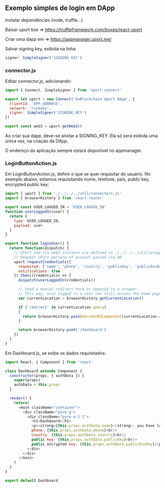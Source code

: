 ## Exemplo simples de login em DApp

Instalar dependências (node, truffle...)

Baixar uport box => https://truffleframework.com/boxes/react-uport

Criar uma dapp em => https://appmanager.uport.me/

Salvar signing key, exibida na linha
```javascript
signer: SimpleSigner('SIGNING KEY')
```

### connector.js

Editar connector.js, adicionando:

```javascript
import { Connect, SimpleSigner } from 'uport-connect'

export let uport = new Connect('GoBlockchain Uport DApp', {
  clientId: 'APP_ADDRESS',
  network: 'rinkeby',
  signer: SimpleSigner('SIGNING_KEY')
})

export const web3 = uport.getWeb3()
```

Ao criar sua dapp, deve-se anotar a SIGNING_KEY. Ela só será exibida uma única vez, na criação da DApp.

O endereço da aplicação sempre estará disponível no appmanager.


### LoginButtonAction.js

Em LoginButtonAction.js, definir o que se quer requisitar do usuário.
No exemplo abaixo, estamos requisitando nome, telefone, país, public key, encrypted public key:

```javascript
import { uport } from './../../../util/connectors.js'
import { browserHistory } from 'react-router'

export const USER_LOGGED_IN = 'USER_LOGGED_IN'
function userLoggedIn(user) {
  return {
    type: USER_LOGGED_IN,
    payload: user
  }
}

export function loginUser() {
  return function(dispatch) {
    // UPort and its web3 instance are defined in ./../../../util/wrappers.
    // Request uPort persona of account passed via QR
    uport.requestCredentials({
      requested: ['name', 'phone', 'country', 'publicKey', 'publicEncKey'],
      notifications: true
    }).then((credentials) => {
      dispatch(userLoggedIn(credentials))

      // Used a manual redirect here as opposed to a wrapper.
      // This way, once logged in a user can still access the home page.
      var currentLocation = browserHistory.getCurrentLocation()

      if ('redirect' in currentLocation.query)
      {
        return browserHistory.push(decodeURIComponent(currentLocation.query.redirect))
      }

      return browserHistory.push('/dashboard')
    })
  }
}
```

Em Dashboard.js, se exibe os dados requisitados:
```javascript
import React, { Component } from 'react'

class Dashboard extends Component {
  constructor(props, { authData }) {
    super(props)
    authData = this.props
  }

  render() {
    return(
      <main className="container">
        <div className="pure-g">
          <div className="pure-u-1-1">
            <h1>Dashboard</h1>
            <p><strong>{this.props.authData.name}</strong>, you have logged in with UPort. Your data:<br/>
            phone: {this.props.authData.phone}<br/>
            country: {this.props.authData.country}<br/>
            public key: {this.props.authData.publicKey}<br/>
            public encrypted key: {this.props.authData.publicEncKey}</p>
          </div>
        </div>
      </main>
    )
  }
}

export default Dashboard
```
